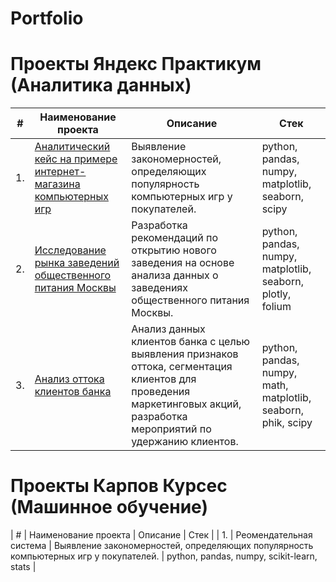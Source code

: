 # Portfolio

# Проекты Яндекс Практикум (Аналитика данных)

| # | Наименование проекта | Описание | Стек |
|----|----------|----------|----------|
| 1. | [Аналитический кейс на примере интернет-магазина компьютерных игр](https://github.com/ilyaapa/portfolio/tree/main/Computer%20Game%20Online%20Store) | Выявление закономерностей, определяющих популярность компьютерных игр у покупателей. | python, pandas, numpy, matplotlib, seaborn, scipy |
| 2. | [Исследование рынка заведений общественного питания Москвы](https://github.com/ilyaapa/portfolio/tree/main/Catering%20Research) | Разработка рекомендаций по открытию нового заведения на основе анализа данных о заведениях общественного питания Москвы. | python, pandas, numpy, matplotlib, seaborn, plotly, folium |
| 3. | [Анализ оттока клиентов банка](https://github.com/ilyaapa/portfolio/tree/main/Customer%20Churn) | Анализ данных клиентов банка с целью выявления признаков оттока, сегментация клиентов для проведения маркетинговых акций, разработка мероприятий по удержанию клиентов. | python, pandas, numpy, math, matplotlib, seaborn, phik, scipy |

# Проекты Карпов Курсес (Машинное обучение)

| # | Наименование проекта | Описание | Стек |
| 1. | Реомендательная система | Выявление закономерностей, определяющих популярность компьютерных игр у покупателей. | python, pandas, numpy, scikit-learn, stats |

